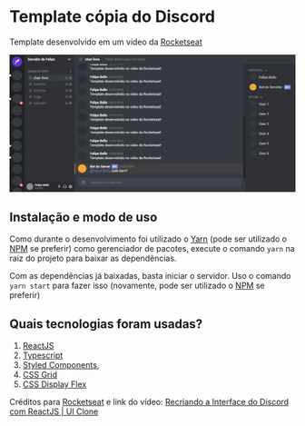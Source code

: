 # Template cópia do Discord

Template desenvolvido em um vídeo da [Rocketseat](https://www.linkedin.com/school/rocketseat/)

![Discord Copy](./src/assets/sreen.png)

## Instalação e modo de uso

Como durante o desenvolvimento foi utilizado o [Yarn](https://yarnpkg.com/) (pode ser utilizado o [NPM](https://www.npmjs.com/) se preferir) como gerenciador de pacotes, execute o comando `yarn` na raiz do projeto para baixar as dependências.

Com as dependências já baixadas, basta iniciar o servidor. Uso o comando `yarn start` para fazer isso (novamente, pode ser utilizado o [NPM](https://www.npmjs.com/) se preferir)

## Quais tecnologias foram usadas?

1. [ReactJS](https://reactjs.org/)
2. [Typescript](https://www.typescriptlang.org/)
3. [Styled Components](https://styled-components.com/),
4. [CSS Grid](https://www.w3schools.com/css/css_grid.asp)
5. [CSS Display Flex](https://www.w3schools.com/css/css3_flexbox.asp)

Créditos para [Rocketseat](https://www.linkedin.com/school/rocketseat/) e link do vídeo: [Recriando a Interface do Discord com ReactJS | UI Clone](https://www.youtube.com/watch?v=x4FdZd2-_uU)
